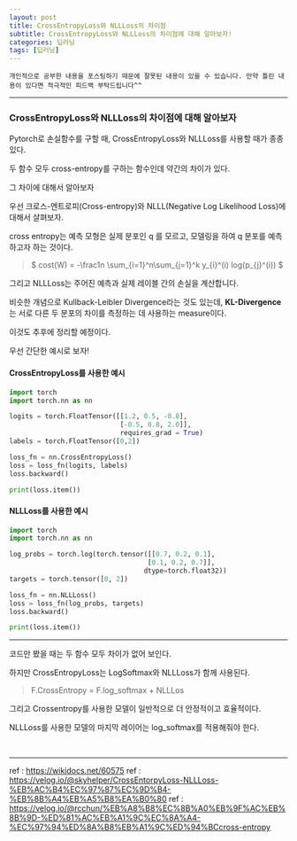 ```yaml
---
layout: post
title: CrossEntropyLoss와 NLLLoss의 차이점
subtitle: CrossEntropyLoss와 NLLLoss의 차이점에 대해 알아보자!
categories: 딥러닝
tags: [딥러닝]
---
```


`개인적으로 공부한 내용을 포스팅하기 때문에 잘못된 내용이 있을 수 있습니다. 만약 틀린 내용이 있다면 적극적인 피드백 부탁드립니다^^`

---

### CrossEntropyLoss와 NLLLoss의 차이점에 대해 알아보자

Pytorch로 손실함수를 구할 때, CrossEntropyLoss와 NLLLoss를 사용할 때가 종종 있다.

두 함수 모두 cross-entropy를 구하는 함수인데 약간의 차이가 있다.

그 차이에 대해서 알아보자

우선 크로스-엔트로피(Cross-entropy)와 NLLL(Negative Log Likelihood Loss)에 대해서 살펴보자.

cross entropy는 예측 모형은 실제 분포인 q 를 모르고, 모델링을 하여 q 분포를 예측하고자 하는 것이다.

> $ cost(W) = -\frac1n \sum_{i=1}^n\sum_{j=1}^k y_{i}^(i) log(p_{j}^(i)) $

그리고 NLLLoss는 주어진 예측과 실제 레이블 간의 손실을 계산합니다.

비슷한 개념으로 Kullback-Leibler Divergence라는 것도 있는데, **KL-Divergence**는 서로 다른 두 분포의 차이를 측정하는 데 사용하는 measure이다.

이것도 추후에 정리할 예정이다.

우선 간단한 예시로 보자!

#### CrossEntropyLoss를 사용한 예시

```Python
import torch
import torch.nn as nn

logits = torch.FloatTensor([[1.2, 0.5, -0.8],
                            [-0.5, 0.8, 2.0]],
                            requires_grad = True)
labels = torch.FloatTensor([0,2])

loss_fn = nn.CrossEntropyLoss()
loss = loss_fn(logits, labels)
loss.backward()

print(loss.item())
```

#### NLLLoss를 사용한 예시

```Python
import torch
import torch.nn as nn

log_probs = torch.log(torch.tensor([[0.7, 0.2, 0.1],
                                   [0.1, 0.2, 0.7]],
                                  dtype=torch.float32))
targets = torch.tensor([0, 2])

loss_fn = nn.NLLLoss()
loss = loss_fn(log_probs, targets)
loss.backward()

print(loss.item())
```

---

코드만 봤을 때는 두 함수 모두 차이가 없어 보인다.

하지만 CrossEntropyLoss는 LogSoftmax와 NLLLoss가 함께 사용된다.

> F.CrossEntropy = F.log_softmax + NLLLos

그리고 Crossentropy를 사용한 모델이 일반적으로 더 안정적이고 효율적이다.

NLLLoss를 사용한 모델의 마지막 레이어는 log_softmax를 적용해줘야 한다.

<br>
<hr>

ref : https://wikidocs.net/60575
ref : https://velog.io/@skyhelper/CrossEntorpyLoss-NLLLoss-%EB%AC%B4%EC%97%87%EC%9D%B4-%EB%8B%A4%EB%A5%B8%EA%B0%80
ref : https://velog.io/@rcchun/%EB%A8%B8%EC%8B%A0%EB%9F%AC%EB%8B%9D-%ED%81%AC%EB%A1%9C%EC%8A%A4-%EC%97%94%ED%8A%B8%EB%A1%9C%ED%94%BCcross-entropy